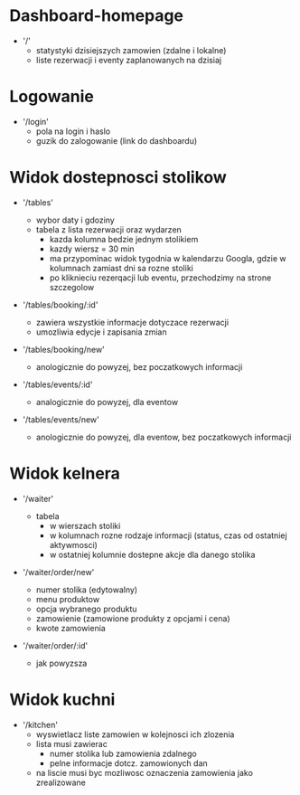 # Dashboard-homepage

- '/'
    - statystyki dzisiejszych zamowien (zdalne i lokalne)
    - liste rezerwacji i eventy zaplanowanych na dzisiaj

# Logowanie

- '/login'
    - pola na login i haslo
    - guzik do zalogowanie (link do dashboardu)

# Widok dostepnosci stolikow

- '/tables'
    - wybor daty i gdoziny 
    - tabela z lista rezerwacji oraz wydarzen
        - kazda kolumna bedzie jednym stolikiem
        - kazdy wiersz = 30 min
        - ma przypominac widok tygodnia w kalendarzu Googla, gdzie w kolumnach zamiast dni sa rozne stoliki
        - po kliknieciu rezerqacji lub eventu, przechodzimy na strone szczegolow

- '/tables/booking/:id'
    - zawiera wszystkie informacje dotyczace rezerwacji
    - umozliwia edycje i zapisania zmian

- '/tables/booking/new'
    - anologicznie do powyzej, bez poczatkowych informacji

- '/tables/events/:id'
    - analogicznie do powyzej, dla eventow

- '/tables/events/new'
    - anologicznie do powyzej, dla eventow, bez poczatkowych informacji 

# Widok kelnera

- '/waiter'
    - tabela
        - w wierszach stoliki
        - w kolumnach rozne rodzaje informacji (status, czas od ostatniej aktywmosci)
        - w ostatniej kolumnie dostepne akcje dla danego stolika


- '/waiter/order/new'
    - numer stolika (edytowalny)
    - menu produktow 
    - opcja wybranego produktu
    - zamowienie (zamowione produkty z opcjami i cena)
    - kwote zamowienia

- '/waiter/order/:id'
    - jak powyzsza

# Widok kuchni 

- '/kitchen'
    - wyswietlacz liste zamowien w kolejnosci ich zlozenia 
    - lista musi zawierac 
        - numer stolika lub zamowienia zdalnego 
        - pelne informacje dotcz. zamowionych dan
    - na liscie musi byc mozliwosc oznaczenia zamowienia jako zrealizowane

